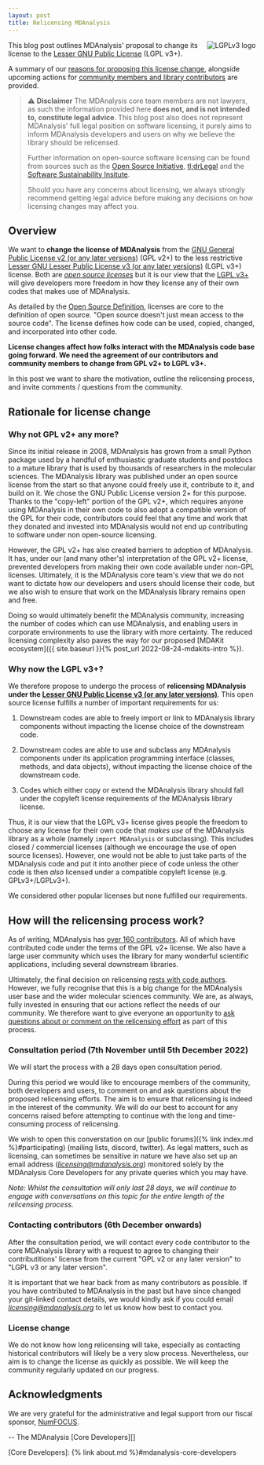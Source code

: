 ```yaml
---
layout: post
title: Relicensing MDAnalysis
---
```


<a href="https://www.gnu.org/licenses/lgpl-3.0.en.html">
<img src="https://www.gnu.org/graphics/lgplv3-with-text-154x68.png"
title="LGPLv3" alt="LGPLv3 logo" style="float: right"/>
</a>

This blog post outlines MDAnalysis' proposal to change its license
to the [Lesser GNU Public License][LGPL] (LGPL v3+).

A summary of our [reasons for proposing this license
change](#Rationale-for-changing-licenses), alongside upcoming actions
for [community members and library
contributors](#How-will-the-relicensing-process-work?) are provided.


> ⚠️ **Disclaimer**
> The MDAnalysis core team members are not
> lawyers, as such the information provided here __does not, and is not
> intended to, constitute legal advice__. This blog post also does not
> represent MDAnalysis' full legal position on software licensing, it
> purely aims to inform MDAnalysis developers and users on why
> we believe the library should be relicensed.
>
> Further information on open-source software licensing can be found
> from sources such as the [Open Source Initiative][OSI],
> [tl;drLegal][tldr legal] and the [Software Sustainability Insitute][SSI licensing].
>
> Should you have any concerns about licensing, we always strongly
> recommend getting legal advice before making any decisions on how
> licensing changes may affect you.


## Overview

We want to **change the license of MDAnalysis** from the [GNU General
Public License v2 (or any later versions)][GPLv2] (GPL v2+) to the less
restrictive [Lesser GNU Lesser Public License v3 (or any later versions)][LGPL]
(LGPL v3+) license. Both are [_open source licenses_][OSI] but it is
our view that the [LGPL v3+][LGPL] will give developers more freedom
in how they license any of their own codes that makes use of MDAnalysis.

As detailed by the [Open Source Definition][OSD], licenses are core to
the definition of open source. "Open source doesn't just mean access
to the source code". The license defines how code can be used, copied,
changed, and incorporated into other code.

**License changes affect how folks interact with the MDAnalysis code
base going forward. We need the agreement of our contributors and
community members to change from GPL v2+ to LGPL v3+.**

In this post we want to share the motivation, outline the relicensing
process, and invite comments / questions from the community.


## Rationale for license change


### Why not GPL v2+ any more?

Since its initial release in 2008, MDAnalysis has grown from a small
Python package used by a handful of enthusiastic graduate students and
postdocs to a mature library that is used by thousands of researchers
in the molecular sciences. The MDAnalysis library was published under
an open source license from the start so that anyone could freely use
it, contribute to it, and build on it. We chose the GNU Public License
version 2+ for this purpose. Thanks to the "copy-left" portion of the
GPL v2+, which requires anyone using MDAnalysis in their own code to
also adopt a compatible version of the GPL for their code, contributors
could feel that any time and work that they donated and invested into
MDAnalysis would not end up contributing to software under non
open-source licensing.

However, the GPL v2+ has also created barriers to adoption of MDAnalysis.
It has, under our (and many other's) interpretation of the GPL v2+
license, prevented developers from making their own code available under
non-GPL licenses. Ultimately, it is the MDAnalysis core team's view that
we do not want to dictate how our developers and users should license
their code, but we also wish to ensure that work on the MDAnalysis
library remains open and free.

Doing so would ultimately benefit the MDAnalysis community, increasing
the number of codes which can use MDAnalysis, and enabling users in
corporate environments to use the library with more certainty. The
reduced licensing complexity also paves the way for our proposed
[MDAKit ecosystem]({{ site.baseurl }}{% post_url 2022-08-24-mdakits-intro %}).


### Why now the LGPL v3+?

We therefore propose to undergo the process of **relicensing MDAnalysis
under the [Lesser GNU Public License v3 (or any later versions)][LGPL]**.
This open source license fulfills a number of important requirements for us:

1. Downstream codes are able to freely import or link to MDAnalysis
   library components without impacting the license choice of the
   downstream code.
   
2. Downstream codes are able to use and subclass any MDAnalysis components
   under its application programming interface (classes, methods, and
   data objects), without impacting the license choice of the
   downstream code.
   
3. Codes which either copy or extend the MDAnalysis library should
   fall under the copyleft license requirements of the MDAnalysis
   library license.
   
Thus, it is our view that the LGPL v3+ license gives people the freedom
to choose any license for their own code that *makes use* of the MDAnalysis
library as a whole (namely ``import MDAnalysis`` or subclassing). This
includes closed / commercial licenses (although we encourage the use of
open source licenses). However, one would not be able to just take parts of
the MDAnalysis code and put it into another piece of code unless the
other code is then *also* licensed under a compatible copyleft license
(e.g. GPLv3+/LGPLv3+).

We considered other popular licenses but none fulfilled our requirements.

   
## How will the relicensing process work?

As of writing, MDAnalysis has [over 160 contributors][contributors].
All of which have contributed code under the terms of the GPL v2+
license. We also have a large user community which uses the library
for many wonderful scientific applications, including several
downstream libraries.

Ultimately, the final decision on relicensing [rests with code
authors](#Contacting-contributors).  However, we fully recognise that
this is a big change for the MDAnalysis user base and the wider
molecular sciences community. We are, as always, fully invested in
ensuring that our actions reflect the needs of our community. We
therefore want to give everyone an opportunity to [ask questions about
or comment on the relicensing effort](#Consultation-period) as part of
this process.


### Consultation period (7th November until 5th December 2022)

We will start the process with a 28 days open consultation period.

During this period we would like to encourage members of the community,
both developers and users, to comment on and ask questions about the
proposed relicensing efforts. The aim is to ensure that relicensing is
indeed in the interest of the community. We will do our best to account
for any concerns raised before attempting to continue with the long and
time-consuming process of relicensing.

We wish to open this converstation on our [public forums]({% link
index.md %}#participating) (mailing lists, discord, twitter). As legal
matters, such as licensing, can sometimes be sensitive in nature we have
also set up an email address (*licensing@mdanalysis.org*) monitored
solely by the MDAnalysis Core Developers for any private queries which
you may have.

_Note: Whilst the consultation will only last 28 days, we will continue
to engage with conversations on this topic for the entire length of the
relicensing process._


### Contacting contributors (6th December onwards)

After the consultation period, we will contact every code contributor to
the core MDAnalysis library with a request to agree to changing their
contributitions' license from the current "GPL v2 or any later version"
to "LGPL v3 or any later version".

It is important that we hear back from as many contributors as possible.
If you have contributed to MDAnalysis in the past but have since changed
your git-linked contact details, we would kindly ask if you could email
*licensing@mdanalysis.org* to let us know how best to contact you.


### License change

We do not know how long relicensing will take, especially as contacting
historical contributors will likely be a very slow process. Nevertheless,
our aim is to change the license as quickly as possible. We will keep the
community regularly updated on our progress.


## Acknowledgments

We are very grateful for the administrative and legal support from our
fiscal sponsor, [NumFOCUS][]. 


-- The MDAnalysis [Core Developers][]

[OSI]: https://opensource.org/osd
[tldr legal]: https://tldrlegal.com/
[SSI licensing]: https://www.software.ac.uk/resources/guides/choosing-open-source-licence
[OSD]: https://opensource.org/osd
[GPLv2]: https://www.gnu.org/licenses/old-licenses/gpl-2.0.html
[LGPL]: https://www.gnu.org/licenses/lgpl-3.0.en.html
[contributors]: https://github.com/MDAnalysis/mdanalysis/blob/develop/package/AUTHORS
[NumFOCUS]: https://www.numfocus.org
[Core Developers]: {% link about.md %}#mdanalysis-core-developers
